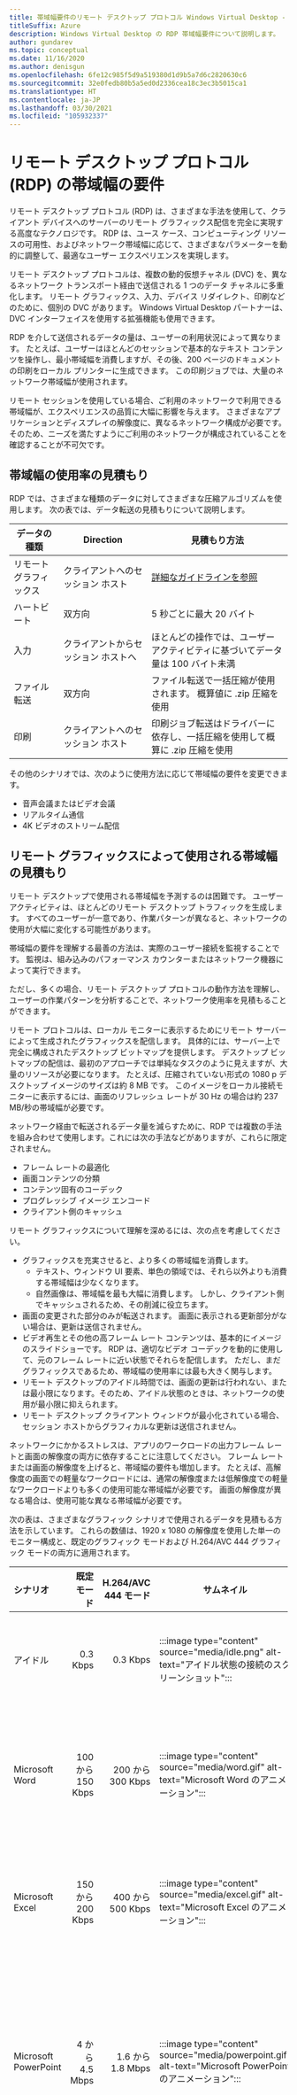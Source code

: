 ```yaml
---
title: 帯域幅要件のリモート デスクトップ プロトコル Windows Virtual Desktop - Azure
titleSuffix: Azure
description: Windows Virtual Desktop の RDP 帯域幅要件について説明します。
author: gundarev
ms.topic: conceptual
ms.date: 11/16/2020
ms.author: denisgun
ms.openlocfilehash: 6fe12c985f5d9a519380d1d9b5a7d6c2820630c6
ms.sourcegitcommit: 32e0fedb80b5a5ed0d2336cea18c3ec3b5015ca1
ms.translationtype: HT
ms.contentlocale: ja-JP
ms.lasthandoff: 03/30/2021
ms.locfileid: "105932337"
---
```

# <a name="remote-desktop-protocol-rdp-bandwidth-requirements"></a>リモート デスクトップ プロトコル (RDP) の帯域幅の要件

リモート デスクトップ プロトコル (RDP) は、さまざまな手法を使用して、クライアント デバイスへのサーバーのリモート グラフィックス配信を完全に実現する高度なテクノロジです。 RDP は、ユース ケース、コンピューティング リソースの可用性、およびネットワーク帯域幅に応じて、さまざまなパラメーターを動的に調整して、最適なユーザー エクスペリエンスを実現します。

リモート デスクトップ プロトコルは、複数の動的仮想チャネル (DVC) を、異なるネットワーク トランスポート経由で送信される 1 つのデータ チャネルに多重化します。 リモート グラフィックス、入力、デバイス リダイレクト、印刷などのために、個別の DVC があります。 Windows Virtual Desktop パートナーは、DVC インターフェイスを使用する拡張機能も使用できます。

RDP を介して送信されるデータの量は、ユーザーの利用状況によって異なります。 たとえば、ユーザーはほとんどのセッションで基本的なテキスト コンテンツを操作し、最小帯域幅を消費しますが、その後、200 ページのドキュメントの印刷をローカル プリンターに生成できます。 この印刷ジョブでは、大量のネットワーク帯域幅が使用されます。

リモート セッションを使用している場合、ご利用のネットワークで利用できる帯域幅が、エクスペリエンスの品質に大幅に影響を与えます。 さまざまなアプリケーションとディスプレイの解像度に、異なるネットワーク構成が必要です。そのため、ニーズを満たすようにご利用のネットワークが構成されていることを確認することが不可欠です。

## <a name="estimating-bandwidth-utilization"></a>帯域幅の使用率の見積もり

RDP では、さまざまな種類のデータに対してさまざまな圧縮アルゴリズムを使用します。 次の表では、データ転送の見積もりについて説明します。

| データの種類 | Direction | 見積もり方法 |
|---|---|---|
| リモート グラフィックス | クライアントへのセッション ホスト | [詳細なガイドラインを参照](#estimating-bandwidth-used-by-remote-graphics) |
|  ハートビート | 双方向 | 5 秒ごとに最大 20 バイト  |
| 入力 | クライアントからセッション ホストへ | ほとんどの操作では、ユーザー アクティビティに基づいてデータ量は 100 バイト未満  |
| ファイル転送 | 双方向 | ファイル転送で一括圧縮が使用されます。 概算値に .zip 圧縮を使用 |
| 印刷 | クライアントへのセッション ホスト | 印刷ジョブ転送はドライバーに依存し、一括圧縮を使用して概算に .zip 圧縮を使用 |

その他のシナリオでは、次のように使用方法に応じて帯域幅の要件を変更できます。

* 音声会議またはビデオ会議
* リアルタイム通信
* 4K ビデオのストリーム配信

## <a name="estimating-bandwidth-used-by-remote-graphics"></a>リモート グラフィックスによって使用される帯域幅の見積もり

リモート デスクトップで使用される帯域幅を予測するのは困難です。 ユーザー アクティビティは、ほとんどのリモート デスクトップ トラフィックを生成します。 すべてのユーザーが一意であり、作業パターンが異なると、ネットワークの使用が大幅に変化する可能性があります。

帯域幅の要件を理解する最善の方法は、実際のユーザー接続を監視することです。 監視は、組み込みのパフォーマンス カウンターまたはネットワーク機器によって実行できます。

ただし、多くの場合、リモート デスクトップ プロトコルの動作方法を理解し、ユーザーの作業パターンを分析することで、ネットワーク使用率を見積もることができます。

リモート プロトコルは、ローカル モニターに表示するためにリモート サーバーによって生成されたグラフィックスを配信します。 具体的には、サーバー上で完全に構成されたデスクトップ ビットマップを提供します。
デスクトップ ビットマップの配信は、最初のアプローチでは単純なタスクのように見えますが、大量のリソースが必要になります。 たとえば、圧縮されていない形式の 1080 p デスクトップ イメージのサイズは約 8 MB です。 このイメージをローカル接続モニターに表示するには、画面のリフレッシュ レートが 30 Hz の場合は約 237 MB/秒の帯域幅が必要です。

ネットワーク経由で転送されるデータ量を減らすために、RDP では複数の手法を組み合わせて使用します。これには次の手法などがありますが、これらに限定されません。

* フレーム レートの最適化
* 画面コンテンツの分類
* コンテンツ固有のコーデック
* プログレッシブ イメージ エンコード
* クライアント側のキャッシュ

リモート グラフィックスについて理解を深めるには、次の点を考慮してください。

* グラフィックスを充実させると、より多くの帯域幅を消費します。
  * テキスト、ウィンドウ UI 要素、単色の領域では、それら以外よりも消費する帯域幅は少なくなります。
  * 自然画像は、帯域幅を最も大幅に消費します。 しかし、クライアント側でキャッシュされるため、その削減に役立ちます。
* 画面の変更された部分のみが転送されます。 画面に表示される更新部分がない場合は、更新は送信されません。
* ビデオ再生とその他の高フレーム レート コンテンツは、基本的にイメージのスライドショーです。 RDP は、適切なビデオ コーデックを動的に使用して、元のフレーム レートに近い状態でそれらを配信します。 ただし、まだグラフィックスであるため、帯域幅の使用率には最も大きく関与します。
* リモート デスクトップのアイドル時間では、画面の更新は行われない、または最小限になります。そのため、アイドル状態のときは、ネットワークの使用が最小限に抑えられます。
* リモート デスクトップ クライアント ウィンドウが最小化されている場合、セッション ホストからグラフィカルな更新は送信されません。

ネットワークにかかるストレスは、アプリのワークロードの出力フレーム レートと画面の解像度の両方に依存することに注意してください。 フレーム レートまたは画面の解像度を上げると、帯域幅の要件も増加します。 たとえば、高解像度の画面での軽量なワークロードには、通常の解像度または低解像度での軽量なワークロードよりも多くの使用可能な帯域幅が必要です。 画面の解像度が異なる場合は、使用可能な異なる帯域幅が必要です。

次の表は、さまざまなグラフィック シナリオで使用されるデータを見積もる方法を示しています。 これらの数値は、1920 x 1080 の解像度を使用した単一のモニター構成と、既定のグラフィック モードおよび H.264/AVC 444 グラフィック モードの両方に適用されます。

| シナリオ | 既定モード | H.264/AVC 444 モード | サムネイル | シナリオの説明 |
|:---|---:|---:|---|---|
| アイドル | 0.3 Kbps | 0.3 Kbps |:::image type="content" source="media/idle.png" alt-text="アイドル状態の接続のスクリーンショット":::| ユーザーは作業を一時停止しており、アクティブな画面の更新はありません。 |
| Microsoft Word | 100 から 150 Kbps | 200 から 300 Kbps |:::image type="content" source="media/word.gif" alt-text="Microsoft Word のアニメーション":::| 入力、グラフィックスの貼り付け、ドキュメント間の切り替えでユーザーは Microsoft Word を活発に操作中 |
| Microsoft Excel | 150 から 200 Kbps | 400 から 500 Kbps |:::image type="content" source="media/excel.gif" alt-text="Microsoft Excel のアニメーション":::| 数式とグラフを含む複数のセルが同時に更新され、ユーザーは Microsoft Excel を活発に操作中 |
| Microsoft PowerPoint | 4 から 4.5 Mbps | 1.6 から 1.8 Mbps |:::image type="content" source="media/powerpoint.gif" alt-text="Microsoft PowerPoint のアニメーション":::| 入力、貼り付けでユーザーは Microsoft PowerPoint を活発に操作中。 ユーザーは充実したグラフィックスを変更中でもあり、スライドの切り替え効果を使用中 |
| Web 閲覧 | 6 から 6.5 Mbps | 0.9 から 1 Mbps |:::image type="content" source="media/web.gif" alt-text="Web 閲覧のアニメーション":::| ユーザーは複数の静的な画像とアニメーション化されたイメージを含む、グラフィックスが充実した Web サイトを活発に操作中。 ユーザーはページを水平方向および垂直方向にスクロール |
| イメージ ギャラリー | 3.3 から 3.6 Mbps | 0.7 から 0.8 Mbps |:::image type="content" source="media/image-gallery.gif" alt-text="イメージ ギャラリーのアニメーション":::| ユーザーはイメージ ギャラリー アプリケーションを活発に操作中。 画像の参照、ズーム、サイズ変更、および回転 |
| ビデオ再生 | 8.5 から 9.5 Mbps | 2.5 から 2.8 Mbps |:::image type="content" source="media/video.gif" alt-text="ビデオ再生のアニメーション":::| ユーザーは画面の 2 分の 1 を消費する 30 FPS ビデオを視聴中 |
| 全画面ビデオ再生 | 7.5 から 8.5 Mbps | 2.5 から 3.1 Mbps |:::image type="content" source="media/fullscreen-video.gif" alt-text="全画面ビデオ再生のアニメーション":::| ユーザーは全画面に最大化された 30 FPS ビデオの視聴中 |

## <a name="dynamic-bandwidth-allocation"></a>動的な帯域幅割り当て

リモート デスクトップ プロトコルは、変化するネットワークの状態を動的に調整するように設計された最新のプロトコルです。
RDP では、帯域幅使用率のハード制限を使用する代わりに、使用可能なネットワーク帯域幅とパケット ラウンドトリップ時間をアクティブに監視する継続的なネットワーク検出を使用します。 検出結果に基づいて、RDP はグラフィック エンコード オプションを動的に選択し、デバイスのリダイレクトやその他の仮想チャネルに帯域幅を割り当てます。  
このテクノロジによって、RDP は、ネットワークが利用可能なときにネットワーク パイプ全体を使用し、別の用途に必要なときに迅速に戻せます。
他のアプリケーションがネットワークを要求した場合、RDP はそれを検出し、イメージの品質、フレーム レート、または圧縮アルゴリズムを調整します。

## <a name="limit-network-bandwidth-use-with-throttle-rate"></a>ネットワーク帯域幅の使用率をスロットル レートで制限する

ほとんどのシナリオでは、制限がユーザー エクスペリエンスに影響する可能性があるため、帯域幅の使用率を制限する必要はありません。 ただし、制約があるネットワークでは、ネットワーク使用率を制限することができます。 もう 1 つの例として、使用されているトラフィック量に対して課金されるリースのネットワークがあります。

このような場合は、QoS ポリシーでスロットル レートを指定することで、RDP 送信ネットワーク トラフィックを制限できます。

  >[!NOTE]
  > [RDP Shortpath が有効化されていることを確認してください。](./shortpath.md)スロットル レート制限は、リバース接続トランスポートではサポートされていません。

### <a name="implement-throttle-rate-limiting-on-session-host-using-group-policy"></a>グループ ポリシーを使用してセッション ホストでスロットル レート制限を実装する

グループ ポリシー内でポリシーベースのサービスの品質 (QoS) を使用して、事前に定義されたスロットル レートを設定できます。

ドメインに参加しているセッション ホストの QoS ポリシーを作成するには、まず、グループ ポリシー管理がインストールされているコンピューターにサインインします。 [グループ ポリシーの管理] を開き ([スタート] をクリックし、[管理ツール] をポイントし、[グループ ポリシーの管理] を選択します)、次の手順を実行します。

1. [グループ ポリシーの管理] で、新しいポリシーを作成するコンテナーを見つけます。 たとえば、すべてのセッション ホスト コンピューターが **セッション ホスト** という名前の OU に配置されている場合、新しいポリシーをセッション ホスト OU に作成する必要があります。

2. 適切なコンテナーを右クリックし、 **[このドメインに GPO を作成し、このコンテナーにリンクする]** を選択します。

3. **[新しい GPO]** ダイアログ ボックスで、 **[名前]** ボックスに新しいグループ ポリシー オブジェクトの名前を入力し、 **[OK]** を選択します。

4. 新しく作成されたポリシーを右クリックし、 **[編集]** を選択します。

5. グループ ポリシー管理エディターで、 **[コンピューターの構成]** 、 **[Windows の設定]** の順に展開し、 **[ポリシーベースの QoS]** を右クリックして、 **[新規ポリシーの作成]** を選択します。

6. **[ポリシーベースの QoS]** ダイアログ ボックスの開始ページで、 **[名前]** ボックスに新しいポリシーの名前を入力します。 **[Specify Outbound Throttle Rate]\(送信スロットル レートの指定\)** を選択し、必要な値を設定し、 **[次へ]** を選択します。

7. 次のページで、 **[次の実行可能ファイル名を持つアプリケーションのみ]** を選択し、**svchost.exe** の名前を入力して、 **[次へ]** を選択します。 この設定によって、リモート デスクトップ サービスからの一致するトラフィックにのみ優先順位を付けるように、ポリシーに指示されます。

8. 3 番目のページで、 **[すべての発信元 IP アドレス]** と **[すべての宛先 IP アドレス]** が選択されていることを確認します。 **[次へ]** を選択します。 この 2 つの設定により、パケットを送信するコンピューター (IP アドレス) とパケットを受信するコンピューター (IP アドレス) に関係なく、パケットが管理されるようになります。

9. 4 ページ目で、 **[UDP]** を **[この QoS ポリシーを適用するプロトコルを選択してください]** ドロップダウン リストから選択します。

10. **[宛先ポート番号を指定してください]** の見出しの下で、 **[次の発信元ポート番号か範囲]** を選択します。 付随するテキストボックスに、「**3390**」と入力します。 **[完了]** を選択します。

作成した新しいポリシーは、セッション ホスト コンピューターでグループ ポリシーが更新されるまで有効にはなりません。 グループ ポリシーは定期的に更新されますが、次の手順を実行して即時に更新を適用できます。

1. グループ ポリシーを更新する各セッション ホストで、管理者としてコマンド プロンプトを開きます ( *[管理者として実行]* )。

2. コマンド プロンプトに、次のコマンドを入力します。

   ```console
   gpupdate /force
   ```

### <a name="implement-throttle-rate-limiting-on-session-host-using-powershell"></a>PowerShell を使用してセッション ホストでスロットル レート制限を実装する

次の PowerShell コマンドレットを使用して、RDP Shortpath のスロットル レートを設定できます。

```powershell
New-NetQosPolicy -Name "RDP Shortpath" -AppPathNameMatchCondition "svchost.exe" -IPProtocolMatchCondition UDP -IPSrcPortStartMatchCondition 3390 -IPSrcPortEndMatchCondition 3390 -DSCPAction 46 -NetworkProfile All
```

## <a name="next-steps"></a>次のステップ

* Windows Virtual Desktop の帯域幅の要件の詳細については、[Windows Virtual Desktop のリモート デスクトップ プロトコル (RDP) 帯域幅の要件の概要](rdp-bandwidth.md)に関するトピックを参照してください。
* Windows Virtual Desktop のネットワーク接続の詳細については、「[Windows Virtual Desktop のネットワーク接続について](network-connectivity.md)」を参照してください。
* Windows Virtual Desktop のサービス品質 (QoS) の使用を開始するには、「[Windows Virtual Desktop のサービス品質 (QoS) を実装する](rdp-quality-of-service-qos.md)」を参照してください。
